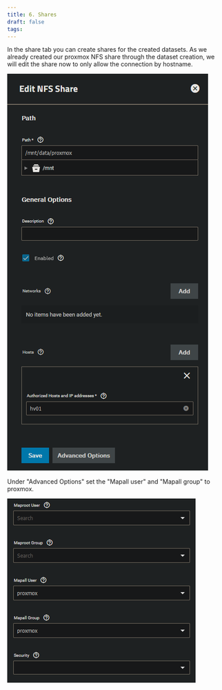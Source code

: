 ```yaml
---
title: 6. Shares
draft: false
tags:
---
```

 
In the share tab you can create shares for the created datasets.
As we already created our proxmox NFS share through the dataset creation, we will edit the share now to only allow the connection by hostname.

![](truenas_shares_1.png)

Under "Advanced Options" set the "Mapall user" and "Mapall group" to proxmox.

![](truenas_shares_2.png)
